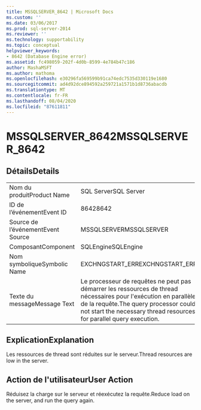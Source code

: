 ```yaml
---
title: MSSQLSERVER_8642 | Microsoft Docs
ms.custom: ''
ms.date: 03/06/2017
ms.prod: sql-server-2014
ms.reviewer: ''
ms.technology: supportability
ms.topic: conceptual
helpviewer_keywords:
- 8642 (Database Engine error)
ms.assetid: fc498059-202f-4d0b-8599-4e784b47c186
author: MashaMSFT
ms.author: mathoma
ms.openlocfilehash: e30296fa569599b91ca74edc7535d330119e1680
ms.sourcegitcommit: ad4d92dce894592a259721a1571b1d8736abacdb
ms.translationtype: MT
ms.contentlocale: fr-FR
ms.lasthandoff: 08/04/2020
ms.locfileid: "87611811"
---
```

# <a name="mssqlserver_8642"></a><span data-ttu-id="2cd5a-102">MSSQLSERVER_8642</span><span class="sxs-lookup"><span data-stu-id="2cd5a-102">MSSQLSERVER_8642</span></span>
    
## <a name="details"></a><span data-ttu-id="2cd5a-103">Détails</span><span class="sxs-lookup"><span data-stu-id="2cd5a-103">Details</span></span>  
  
|||  
|-|-|  
|<span data-ttu-id="2cd5a-104">Nom du produit</span><span class="sxs-lookup"><span data-stu-id="2cd5a-104">Product Name</span></span>|<span data-ttu-id="2cd5a-105">SQL Server</span><span class="sxs-lookup"><span data-stu-id="2cd5a-105">SQL Server</span></span>|  
|<span data-ttu-id="2cd5a-106">ID de l’événement</span><span class="sxs-lookup"><span data-stu-id="2cd5a-106">Event ID</span></span>|<span data-ttu-id="2cd5a-107">8642</span><span class="sxs-lookup"><span data-stu-id="2cd5a-107">8642</span></span>|  
|<span data-ttu-id="2cd5a-108">Source de l’événement</span><span class="sxs-lookup"><span data-stu-id="2cd5a-108">Event Source</span></span>|<span data-ttu-id="2cd5a-109">MSSQLSERVER</span><span class="sxs-lookup"><span data-stu-id="2cd5a-109">MSSQLSERVER</span></span>|  
|<span data-ttu-id="2cd5a-110">Composant</span><span class="sxs-lookup"><span data-stu-id="2cd5a-110">Component</span></span>|<span data-ttu-id="2cd5a-111">SQLEngine</span><span class="sxs-lookup"><span data-stu-id="2cd5a-111">SQLEngine</span></span>|  
|<span data-ttu-id="2cd5a-112">Nom symbolique</span><span class="sxs-lookup"><span data-stu-id="2cd5a-112">Symbolic Name</span></span>|<span data-ttu-id="2cd5a-113">EXCHNGSTART_ERR</span><span class="sxs-lookup"><span data-stu-id="2cd5a-113">EXCHNGSTART_ERR</span></span>|  
|<span data-ttu-id="2cd5a-114">Texte du message</span><span class="sxs-lookup"><span data-stu-id="2cd5a-114">Message Text</span></span>|<span data-ttu-id="2cd5a-115">Le processeur de requêtes ne peut pas démarrer les ressources de thread nécessaires pour l'exécution en parallèle de la requête.</span><span class="sxs-lookup"><span data-stu-id="2cd5a-115">The query processor could not start the necessary thread resources for parallel query execution.</span></span>|  
  
## <a name="explanation"></a><span data-ttu-id="2cd5a-116">Explication</span><span class="sxs-lookup"><span data-stu-id="2cd5a-116">Explanation</span></span>  
 <span data-ttu-id="2cd5a-117">Les ressources de thread sont réduites sur le serveur.</span><span class="sxs-lookup"><span data-stu-id="2cd5a-117">Thread resources are low in the server.</span></span>  
  
## <a name="user-action"></a><span data-ttu-id="2cd5a-118">Action de l'utilisateur</span><span class="sxs-lookup"><span data-stu-id="2cd5a-118">User Action</span></span>  
 <span data-ttu-id="2cd5a-119">Réduisez la charge sur le serveur et réexécutez la requête.</span><span class="sxs-lookup"><span data-stu-id="2cd5a-119">Reduce load on the server, and run the query again.</span></span>  
  
  
